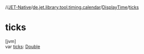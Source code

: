 //[JET-Native](../../../index.md)/[de.jet.library.tool.timing.calendar](../index.md)/[DisplayTime](index.md)/[ticks](ticks.md)

# ticks

[jvm]\
var [ticks](ticks.md): [Double](https://kotlinlang.org/api/latest/jvm/stdlib/kotlin/-double/index.html)
